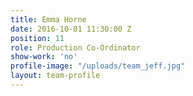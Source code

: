 ```yaml
---
title: Emma Horne
date: 2016-10-01 11:30:00 Z
position: 11
role: Production Co-Ordinator
show-work: 'no'
profile-image: "/uploads/team_jeff.jpg"
layout: team-profile
---
```


